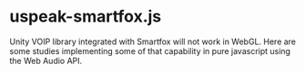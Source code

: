 # uspeak-smartfox.js
Unity VOIP library integrated with Smartfox will not work in WebGL.  Here are some studies implementing some of that capability in pure javascript using the Web Audio API.
